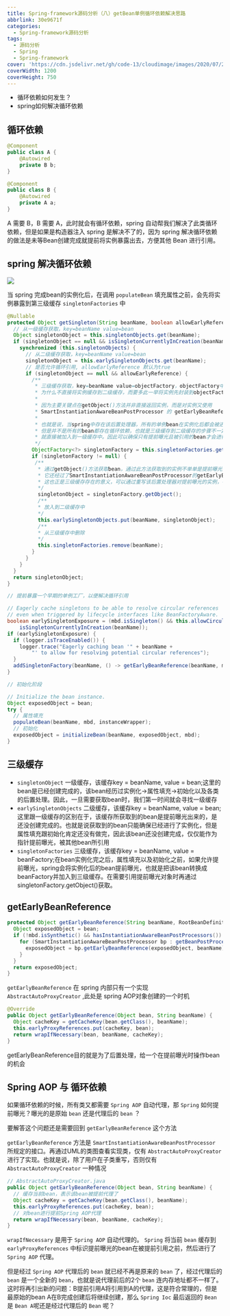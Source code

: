 ```yaml
---
title: Spring-framework源码分析（八）getBean单例循环依赖解决思路
abbrlink: 30e9671f
categories:
  - Spring-framework源码分析
tags:
  - 源码分析
  - Spring
  - Spring-framework
cover: 'https://cdn.jsdelivr.net/gh/code-13/cloudimage/images/2020/07/20/20200720195606.jpg'
coverWidth: 1200
coverHeight: 750
---
```


- 循环依赖如何发生？
- spring如何解决循环依赖

<!--more-->

## 循环依赖

```java
@Component
public class A {
	@Autowired
	private B b;
}

@Component
public class B {
	@Autowired
	private A a;
}
```

A 需要 B，B 需要 A，此时就会有循环依赖，spring 自动帮我们解决了此类循环依赖，但是如果是构造器注入 spring 是解决不了的，因为 spring 解决循环依赖的做法是未等Bean创建完成就提前将实例暴露出去，方便其他 Bean 进行引用。

## spring 解决循环依赖

![](https://cdn.jsdelivr.net/gh/code-13/cloudimage/images/2020/08/10/20200810163606.jpeg)

当 spring 完成bean的实例化后，在调用 `populateBean` 填充属性之前，会先将实例暴露到第三级缓存 `singletonFactories` 中

```java
@Nullable
protected Object getSingleton(String beanName, boolean allowEarlyReference) {
  // 从一级缓存获取，key=beanName value=bean
  Object singletonObject = this.singletonObjects.get(beanName);
  if (singletonObject == null && isSingletonCurrentlyInCreation(beanName)) {
    synchronized (this.singletonObjects) {
      // 从二级缓存获取，key=beanName value=bean
      singletonObject = this.earlySingletonObjects.get(beanName);
      // 是否允许循环引用, allowEarlyReference 默认为true
      if (singletonObject == null && allowEarlyReference) {
        /**
         * 三级缓存获取，key=beanName value=objectFactory，objectFactory中存储getObject()方法用于获取提前曝光的实例
         * 为什么不直接将实例缓存到二级缓存，而要多此一举将实例先封装到objectFactory中？
         *
         * 因为主要关键点在getObject()方法并非直接返回实例，而是对实例又使用
         * SmartInstantiationAwareBeanPostProcessor 的 getEarlyBeanReference 方法对bean进行处理
         * 
         * 也就是说，当spring中存在该后置处理器，所有的单例bean在实例化后都会被进行提前曝光到三级缓存中，
         * 但是并不是所有的bean都存在循环依赖，也就是三级缓存到二级缓存的步骤不一定都会被执行，有可能曝光后直接创建完成，没被提前引用过，
         * 就直接被加入到一级缓存中。因此可以确保只有提前曝光且被引用的bean才会进行该后置处理
         */
        ObjectFactory<?> singletonFactory = this.singletonFactories.get(beanName);
        if (singletonFactory != null) {
         /**
          * 通过getObject()方法获取bean，通过此方法获取到的实例不单单是提前曝光出来的实例，
          * 它还经过了SmartInstantiationAwareBeanPostProcessor的getEarlyBeanReference方法处理过。
          * 这也正是三级缓存存在的意义，可以通过重写该后置处理器对提前曝光的实例，在被提前引用时进行一些操作
          */
          singletonObject = singletonFactory.getObject();
          /**
          * 放入到二级缓存中
          */
          this.earlySingletonObjects.put(beanName, singletonObject);
          /**
          * 从三级缓存中删除
          */
          this.singletonFactories.remove(beanName);
        }
      }
    }
  }
  return singletonObject;
}
```

```java
// 提前暴露一个早期的单例工厂，以便解决循环引用

// Eagerly cache singletons to be able to resolve circular references
// even when triggered by lifecycle interfaces like BeanFactoryAware.
boolean earlySingletonExposure = (mbd.isSingleton() && this.allowCircularReferences &&
    isSingletonCurrentlyInCreation(beanName));
if (earlySingletonExposure) {
  if (logger.isTraceEnabled()) {
    logger.trace("Eagerly caching bean '" + beanName +
        "' to allow for resolving potential circular references");
  }
  addSingletonFactory(beanName, () -> getEarlyBeanReference(beanName, mbd, bean));
}

// 初始化阶段

// Initialize the bean instance.
Object exposedObject = bean;
try {
  // 属性填充
  populateBean(beanName, mbd, instanceWrapper);
  // 初始化
  exposedObject = initializeBean(beanName, exposedObject, mbd);
}
```

## 三级缓存

- `singletonObject`
    一级缓存，该缓存key = beanName, value = bean;这里的bean是已经创建完成的，该bean经历过实例化->属性填充->初始化以及各类的后置处理。因此，一旦需要获取bean时，我们第一时间就会寻找一级缓存
- `earlySingletonObjects`
    二级缓存，该缓存key = beanName, value = bean;这里跟一级缓存的区别在于，该缓存所获取到的bean是提前曝光出来的，是还没创建完成的。也就是说获取到的bean只能确保已经进行了实例化，但是属性填充跟初始化肯定还没有做完，因此该bean还没创建完成，仅仅能作为指针提前曝光，被其他bean所引用
- `singletonFactories`
    三级缓存，该缓存key = beanName, value = beanFactory;在bean实例化完之后，属性填充以及初始化之前，如果允许提前曝光，spring会将实例化后的bean提前曝光，也就是把该bean转换成beanFactory并加入到三级缓存。在需要引用提前曝光对象时再通过singletonFactory.getObject()获取。

## getEarlyBeanReference

```java
protected Object getEarlyBeanReference(String beanName, RootBeanDefinition mbd, Object bean) {
  Object exposedObject = bean;
  if (!mbd.isSynthetic() && hasInstantiationAwareBeanPostProcessors()) {
    for (SmartInstantiationAwareBeanPostProcessor bp : getBeanPostProcessorCache().smartInstantiationAware) {
      exposedObject = bp.getEarlyBeanReference(exposedObject, beanName);
    }
  }
  return exposedObject;
}
```

`getEarlyBeanReference` 在 spring 内部只有一个实现 `AbstractAutoProxyCreator` ,此处是 spring AOP对象创建的一个时机

```java
@Override
public Object getEarlyBeanReference(Object bean, String beanName) {
  Object cacheKey = getCacheKey(bean.getClass(), beanName);
  this.earlyProxyReferences.put(cacheKey, bean);
  return wrapIfNecessary(bean, beanName, cacheKey);
}
```

getEarlyBeanReference目的就是为了后置处理，给一个在提前曝光时操作bean的机会

## Spring AOP 与 循环依赖

如果循环依赖的时候，所有类又都需要 `Spring AOP` 自动代理，那 `Spring` 如何提前曝光？曝光的是原始 `bean` 还是代理后的 `bean` ？

要解答这个问题还是需要回到 `getEarlyBeanReference` 这个方法

`getEarlyBeanReference` 方法是 `SmartInstantiationAwareBeanPostProcessor` 所规定的接口。再通过UML的类图查看实现类，仅有 `AbstractAutoProxyCreator` 进行了实现。也就是说，除了用户在子类重写，否则仅有 `AbstractAutoProxyCreator` 一种情况

```java
// AbstractAutoProxyCreator.java
public Object getEarlyBeanReference(Object bean, String beanName) {
  // 缓存当前bean，表示该bean被提前代理了
  Object cacheKey = getCacheKey(bean.getClass(), beanName);
  this.earlyProxyReferences.put(cacheKey, bean);
  // 对bean进行提前Spring AOP代理
  return wrapIfNecessary(bean, beanName, cacheKey);
}
```

`wrapIfNecessary` 是用于 `Spring AOP` 自动代理的。 `Spring` 将当前 `bean` 缓存到 `earlyProxyReferences` 中标识提前曝光的bean在被提前引用之前，然后进行了 `Spring AOP` 代理。

但是经过 `Spring AOP` 代理后的 `bean` 就已经不再是原来的 `bean` 了，经过代理后的 `bean` 是一个全新的 `bean`，也就是说代理前后的2个 `bean` 连内存地址都不一样了。这时将再引出新的问题：B提前引用A将引用到A的代理，这是符合常理的，但是最原始的bean A在B完成创建后将继续创建，那么 `Spring Ioc` 最后返回的 `Bean` 是 `Bean A`呢还是经过代理后的 `Bean` 呢？


